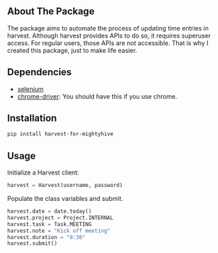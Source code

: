 ## About The Package
The package aims to automate the process of updating time entries in harvest.
Although harvest provides APIs to do so, it requires superuser access. For
regular users, those APIs are not accessible. That is why I created this
package, just to make life easier.

## Dependencies

* [selenium](https://selenium-python.readthedocs.io/)
* [chrome-driver](https://chromedriver.chromium.org/): You should have this if you use chrome.


## Installation
```sh
pip install harvest-for-mightyhive
```
<!-- USAGE EXAMPLES -->
## Usage

Initialize a Harvest client:
```python
harvest = Harvest(username, password)
```

Populate the class variables and submit.
```python
harvest.date = date.today()
harvest.project = Project.INTERNAL
harvest.task = Task.MEETING
harvest.note = "Kick off meeting"
harvest.duration = "0:30"
harvest.submit()
```

